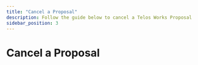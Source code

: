 ```yaml
---
title: "Cancel a Proposal"
description: Follow the guide below to cancel a Telos Works Proposal
sidebar_position: 3
---
```


# Cancel a Proposal

